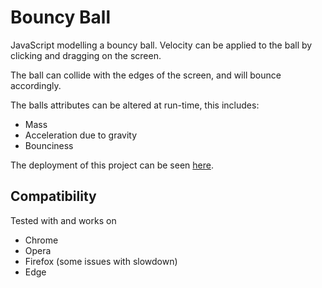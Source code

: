 # Bouncy Ball
JavaScript modelling a bouncy ball. Velocity can be applied to the ball by clicking and dragging on the screen.

The ball can collide with the edges of the screen, and will bounce accordingly.

The balls attributes can be altered at run-time, this includes:
- Mass
- Acceleration due to gravity
- Bounciness

The deployment of this project can be seen [here](https://randomman552.github.io/Bouncy-Ball).

## Compatibility
Tested with and works on
- Chrome
- Opera
- Firefox (some issues with slowdown)
- Edge
